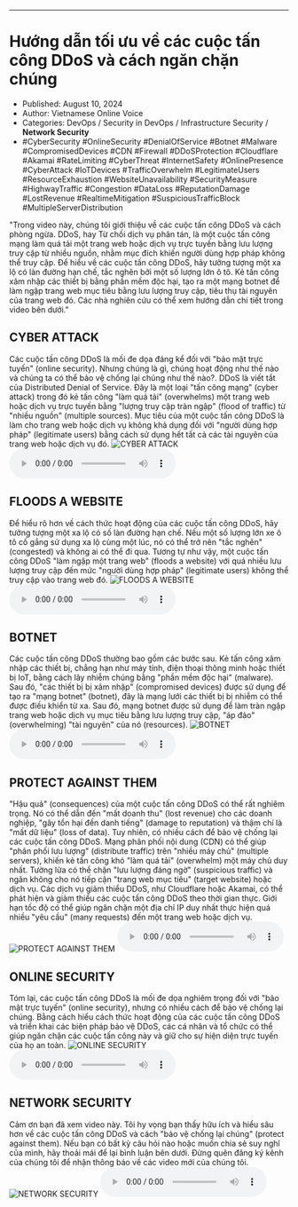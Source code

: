 
---

# Hướng dẫn tối ưu về các cuộc tấn công DDoS và cách ngăn chặn chúng

- Published: August 10, 2024
- Author: Vietnamese Online Voice
- Categories: DevOps / Security in DevOps / Infrastructure Security / **Network Security**
- #CyberSecurity #OnlineSecurity #DenialOfService #Botnet #Malware #CompromisedDevices #CDN #Firewall #DDoSProtection #Cloudflare #Akamai #RateLimiting #CyberThreat #InternetSafety #OnlinePresence #CyberAttack #IoTDevices #TrafficOverwhelm #LegitimateUsers #ResourceExhaustion #WebsiteUnavailability #SecurityMeasure #HighwayTraffic #Congestion #DataLoss #ReputationDamage #LostRevenue #RealtimeMitigation #SuspiciousTrafficBlock #MultipleServerDistribution

"Trong video này, chúng tôi giới thiệu về các cuộc tấn công DDoS và cách phòng ngừa. DDoS, hay Từ chối dịch vụ phân tán, là một cuộc tấn công mạng làm quá tải một trang web hoặc dịch vụ trực tuyến bằng lưu lượng truy cập từ nhiều nguồn, nhằm mục đích khiến người dùng hợp pháp không thể truy cập. Để hiểu về các cuộc tấn công DDoS, hãy tưởng tượng một xa lộ có làn đường hạn chế, tắc nghẽn bởi một số lượng lớn ô tô. Kẻ tấn công xâm nhập các thiết bị bằng phần mềm độc hại, tạo ra một mạng botnet để làm ngập trang web mục tiêu bằng lưu lượng truy cập, tiêu thụ tài nguyên của trang web đó. Các nhà nghiên cứu có thể xem hướng dẫn chi tiết trong video bên dưới."


## CYBER ATTACK

Các cuộc tấn công DDoS là mối đe dọa đáng kể đối với "bảo mật trực tuyến" (online security). Nhưng chúng là gì, chúng hoạt động như thế nào và chúng ta có thể bảo vệ chống lại chúng như thế nào?. DDoS là viết tắt của Distributed Denial of Service. Đây là một loại "tấn công mạng" (cyber attack) trong đó kẻ tấn công "làm quá tải" (overwhelms) một trang web hoặc dịch vụ trực tuyến bằng "lượng truy cập tràn ngập" (flood of traffic) từ "nhiều nguồn" (multiple sources). Mục tiêu của một cuộc tấn công DDoS là làm cho trang web hoặc dịch vụ không khả dụng đối với "người dùng hợp pháp" (legitimate users) bằng cách sử dụng hết tất cả các tài nguyên của trang web hoặc dịch vụ đó.
![CYBER ATTACK](https://http-archiver-apis-production-80.schnworks.com/storage/images/transitions/2024-08-10/transition-44874135594-Montserrat-Black-512DA8.jpg)
<audio controls>
    <source src="https://http-archiver-apis-production-80.schnworks.com/storage/storage/audio/file-32694941711.mp3" type="audio/mpeg">
</audio>



## FLOODS A WEBSITE

Để hiểu rõ hơn về cách thức hoạt động của các cuộc tấn công DDoS, hãy tưởng tượng một xa lộ có số làn đường hạn chế. Nếu một số lượng lớn xe ô tô cố gắng sử dụng xa lộ cùng một lúc, nó có thể trở nên "tắc nghẽn" (congested) và không ai có thể đi qua. Tương tự như vậy, một cuộc tấn công DDoS "làm ngập một trang web" (floods a website) với quá nhiều lưu lượng truy cập đến mức "người dùng hợp pháp" (legitimate users) không thể truy cập vào trang web đó.
![FLOODS A WEBSITE](https://http-archiver-apis-production-80.schnworks.com/storage/images/transitions/2024-08-10/transition--4065445470-Montserrat-Bold-1A237E.jpg)
<audio controls>
    <source src="https://http-archiver-apis-production-80.schnworks.com/storage/storage/audio/file-22947441899.mp3" type="audio/mpeg">
</audio>



## BOTNET

Các cuộc tấn công DDoS thường bao gồm các bước sau. Kẻ tấn công xâm nhập các thiết bị, chẳng hạn như máy tính, điện thoại thông minh hoặc thiết bị IoT, bằng cách lây nhiễm chúng bằng "phần mềm độc hại" (malware). Sau đó, "các thiết bị bị xâm nhập" (compromised devices) được sử dụng để tạo ra "mạng botnet" (botnet), đây là mạng lưới các thiết bị bị nhiễm có thể được điều khiển từ xa. Sau đó, mạng botnet được sử dụng để làm tràn ngập trang web hoặc dịch vụ mục tiêu bằng lưu lượng truy cập, "áp đảo" (overwhelming) "tài nguyên" của nó (resources).
![BOTNET](https://http-archiver-apis-production-80.schnworks.com/storage/images/transitions/2024-08-10/transition--21853453281-Montserrat-ExtraBold-880E4F.jpg)
<audio controls>
    <source src="https://http-archiver-apis-production-80.schnworks.com/storage/storage/audio/file-50234402453.mp3" type="audio/mpeg">
</audio>



## PROTECT AGAINST THEM

"Hậu quả" (consequences) của một cuộc tấn công DDoS có thể rất nghiêm trọng. Nó có thể dẫn đến "mất doanh thu" (lost revenue) cho các doanh nghiệp, "gây tổn hại đến danh tiếng" (damage to reputation) và thậm chí là "mất dữ liệu" (loss of data). Tuy nhiên, có nhiều cách để bảo vệ chống lại các cuộc tấn công DDoS. Mạng phân phối nội dung (CDN) có thể giúp "phân phối lưu lượng" (distribute traffic) trên "nhiều máy chủ" (multiple servers), khiến kẻ tấn công khó "làm quá tải" (overwhelm) một máy chủ duy nhất. Tường lửa có thể chặn "lưu lượng đáng ngờ" (suspicious traffic) và ngăn không cho nó tiếp cận "trang web mục tiêu" (target website) hoặc dịch vụ. Các dịch vụ giảm thiểu DDoS, như Cloudflare hoặc Akamai, có thể phát hiện và giảm thiểu các cuộc tấn công DDoS theo thời gian thực. Giới hạn tốc độ có thể giúp ngăn chặn một địa chỉ IP duy nhất thực hiện quá nhiều "yêu cầu" (many requests) đến một trang web hoặc dịch vụ.
![PROTECT AGAINST THEM](https://http-archiver-apis-production-80.schnworks.com/storage/images/transitions/2024-08-10/transition-18549560654-Montserrat-Thin-673AB7.jpg)
<audio controls>
    <source src="https://http-archiver-apis-production-80.schnworks.com/storage/storage/audio/file-85856384376.mp3" type="audio/mpeg">
</audio>



## ONLINE SECURITY

Tóm lại, các cuộc tấn công DDoS là mối đe dọa nghiêm trọng đối với "bảo mật trực tuyến" (online security), nhưng có nhiều cách để bảo vệ chống lại chúng. Bằng cách hiểu cách thức hoạt động của các cuộc tấn công DDoS và triển khai các biện pháp bảo vệ DDoS, các cá nhân và tổ chức có thể giúp ngăn chặn các cuộc tấn công này và giữ cho sự hiện diện trực tuyến của họ an toàn.
![ONLINE SECURITY](https://http-archiver-apis-production-80.schnworks.com/storage/images/transitions/2024-08-10/transition-29081091617-Montserrat-ExtraBold-1A237E.jpg)
<audio controls>
    <source src="https://http-archiver-apis-production-80.schnworks.com/storage/storage/audio/file-32171321200.mp3" type="audio/mpeg">
</audio>



## NETWORK SECURITY

Cảm ơn bạn đã xem video này. Tôi hy vọng bạn thấy hữu ích và hiểu sâu hơn về các cuộc tấn công DDoS và cách "bảo vệ chống lại chúng" (protect against them). Nếu bạn có bất kỳ câu hỏi nào hoặc muốn chia sẻ suy nghĩ của mình, hãy thoải mái để lại bình luận bên dưới. Đừng quên đăng ký kênh của chúng tôi để nhận thông báo về các video mới của chúng tôi.
![NETWORK SECURITY](https://http-archiver-apis-production-80.schnworks.com/storage/images/transitions/2024-08-10/transition--15610279820-Montserrat-Thin-303F9F.jpg)
<audio controls>
    <source src="https://http-archiver-apis-production-80.schnworks.com/storage/storage/audio/file-5621241918.mp3" type="audio/mpeg">
</audio>

